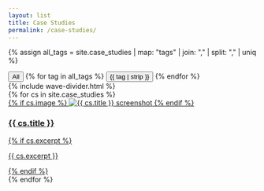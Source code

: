 ```yaml
---
layout: list
title: Case Studies
permalink: /case-studies/
---
```


{% assign all_tags = site.case_studies | map: "tags" | join: "," | split: "," | uniq %}
<div class="tag-pills">
  <button class="tag-pill active" data-tag="all">All</button>
  {% for tag in all_tags %}
    <button class="tag-pill" data-tag="{{ tag | strip }}">{{ tag | strip }}</button>
  {% endfor %}
</div>

<div class="wave-divider wave-divider--resume">{% include wave-divider.html %}</div>

<div class="cards">
  {% for cs in site.case_studies %}
    <div class="card" data-tags="{{ cs.tags | join: ',' }}">
      <a href="{{ cs.url | relative_url }}">
        {% if cs.image %}
        <img src="{{ cs.image | relative_url }}" alt="{{ cs.title }} screenshot">
        {% endif %}
        <h3>{{ cs.title }}</h3>
        {% if cs.excerpt %}
        <p>{{ cs.excerpt }}</p>
        {% endif %}
      </a>
    </div>
  {% endfor %}
</div>